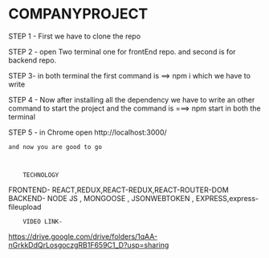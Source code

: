 # COMPANYPROJECT


STEP 1 - First we have to clone the repo

STEP 2 - open Two terminal one for frontEnd repo. and second is for backend repo.

STEP 3- in both terminal the first command is ==>  npm i
	which we have to write


STEP 4 - Now after installing all the dependency we have to write an other 
	command to start the project and the command is ===> npm start 
	in both the terminal

STEP 5 - in Chrome open http://localhost:3000/

	and now you are good to go



		TECHNOLOGY
FRONTEND-
	REACT,REDUX,REACT-REDUX,REACT-ROUTER-DOM
BACKEND-
	NODE JS , MONGOOSE , JSONWEBTOKEN , EXPRESS,express-fileupload





		VIDEO LINK-

https://drive.google.com/drive/folders/1qAA-nGrkkDdQrLosgoczgRB1F659C1_D?usp=sharing